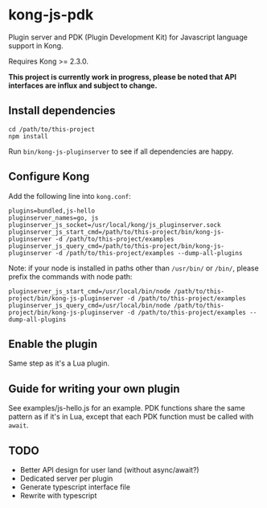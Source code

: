 # kong-js-pdk

Plugin server and PDK (Plugin Development Kit) for Javascript language support in Kong.

Requires Kong >= 2.3.0.

**This project is currently work in progress, please be noted that API interfaces
are influx and subject to change.**

## Install dependencies

```
cd /path/to/this-project
npm install
```

Run `bin/kong-js-pluginserver` to see if all dependencies are happy.

## Configure Kong

Add the following line into `kong.conf`:

```
plugins=bundled,js-hello
pluginserver_names=go, js
pluginserver_js_socket=/usr/local/kong/js_pluginserver.sock
pluginserver_js_start_cmd=/path/to/this-project/bin/kong-js-pluginserver -d /path/to/this-project/examples
pluginserver_js_query_cmd=/path/to/this-project/bin/kong-js-pluginserver -d /path/to/this-project/examples --dump-all-plugins
```

Note: if your node is installed in paths other than `/usr/bin/` or `/bin/`, please prefix the commands with node path:

```
pluginserver_js_start_cmd=/usr/local/bin/node /path/to/this-project/bin/kong-js-pluginserver -d /path/to/this-project/examples
pluginserver_js_query_cmd=/usr/local/bin/node /path/to/this-project/bin/kong-js-pluginserver -d /path/to/this-project/examples --dump-all-plugins
```

## Enable the plugin

Same step as it's a Lua plugin.

## Guide for writing your own plugin

See examples/js-hello.js for an example. PDK functions share the same pattern as if it's in Lua, except that
each PDK function must be called with `await`.

## TODO

- Better API design for user land (without async/await?)
- Dedicated server per plugin
- Generate typescript interface file
- Rewrite with typescript
